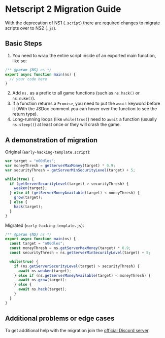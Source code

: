 # Netscript 2 Migration Guide

With the deprecation of NS1 (`.script`) there are required changes to migrate scripts over to NS2 (`.js`).

## Basic Steps
1. You need to wrap the entire script inside of an exported main function, like so:
```js
/** @param {NS} ns */
export async function main(ns) {
  // your code here
}
```
2. Add `ns.` as a prefix to all game functions (such as `ns.hack()` or `ns.nuke()`).
3. If a function returns a `Promise`, you need to put the `await` keyword before it (With the JSDoc comment you can hover over the function to see the return type).
4. Long-running loops (like `while(true)`) need to `await` a function (usually `ns.sleep()`) at least once or they will crash the game.

## A demonstration of migration

Original (`early-hacking-template.script`):
```js
var target = "n00dles";
var moneyThresh = getServerMaxMoney(target) * 0.9;
var securityThresh = getServerMinSecurityLevel(target) + 5;

while(true) {
  if (getServerSecurityLevel(target) > securityThresh) {
    weaken(target);
  } else if (getServerMoneyAvailable(target) < moneyThresh) {
    grow(target);
  } else {
    hack(target);
  }
}
```
Migrated (`early-hacking-template.js`):
```js
/** @param {NS} ns */
export async function main(ns) {
  const target = "n00dles";
  const moneyThresh = ns.getServerMaxMoney(target) * 0.9;
  const securityThresh = ns.getServerMinSecurityLevel(target) + 5;

  while(true) {
    if (ns.getServerSecurityLevel(target) > securityThresh) {
      await ns.weaken(target);
    } else if (ns.getServerMoneyAvailable(target) < moneyThresh) {
      await ns.grow(target):
    } else {
      await ns.hack(target);
    }
  }
}
```

## Additional problems or edge cases

To get additional help with the migration join the [official Discord server](https://discord.gg/TFc3hKD).
